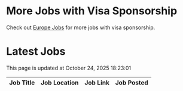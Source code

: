 # More Jobs with Visa Sponsorship

Check out [Europe Jobs](https://github.com/sureshparimi/europejobs#latest-jobs) for more jobs with visa sponsorship.

# Latest Jobs

This page is updated at October 24, 2025 18:23:01

| Job Title | Job Location | Job Link | Job Posted |
| --- | --- | --- | --- |
